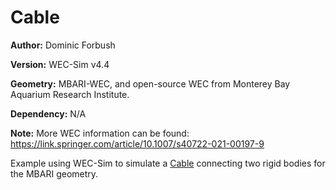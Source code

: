 # Cable

**Author:** Dominic Forbush

**Version:** WEC-Sim v4.4

**Geometry:** MBARI-WEC, and open-source WEC from Monterey Bay Aquarium Research Institute.

**Dependency:** N/A

**Note:** More WEC information can be found: https://link.springer.com/article/10.1007/s40722-021-00197-9

Example using WEC-Sim to simulate a [Cable](http://wec-sim.github.io/WEC-Sim/advanced_features.html) connecting two rigid bodies for the MBARI geometry.
